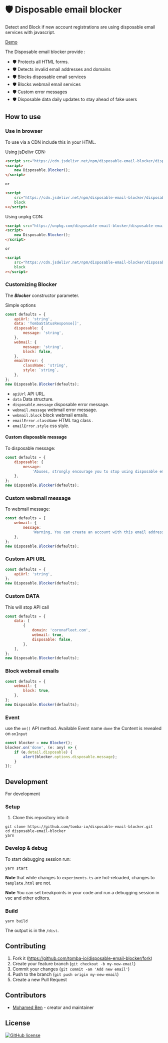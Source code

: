 # 🛡️ Disposable email blocker

Detect and Block if new account registrations are using disposable email services with javascript.

[Demo](https://tomba-io.github.io/disposable-email-blocker/)

The Disposable email blocker provide :

-   🛡️ Protects all HTML forms.
-   🛡️ Detects invalid email addresses and domains
-   🛡️ Blocks disposable email services
-   🛡️ Blocks webmail email services
-   🛡️ Custom error messages
-   🛡️ Disposable data daily updates to stay ahead of fake users

## How to use

### Use in browser

To use via a CDN include this in your HTML.

Using jsDelivr CDN:

```html
<script src="https://cdn.jsdelivr.net/npm/disposable-email-blocker/disposable-email-blocker.min.js"></script>
<script>
    new Disposable.Blocker();
</script>

or

<script
    src="https://cdn.jsdelivr.net/npm/disposable-email-blocker/disposable-email-blocker.min.js"
    block
></script>
```

Using unpkg CDN:

```html
<script src="https://unpkg.com/disposable-email-blocker/disposable-email-blocker.min.js"></script>
<script>
    new Disposable.Blocker();
</script>

or

<script
    src="https://cdn.jsdelivr.net/npm/disposable-email-blocker/disposable-email-blocker.min.js"
    block
></script>
```

### Customizing Blocker

The **_Blocker_** constructor parameter.

Simple options

```javascript
const defaults = {
    apiUrl: 'string',
    data: 'TombaStatusResponse[]',
    disposable: {
        message: 'string',
    },
    webmail: {
        message: 'string',
        block: false,
    },
    emailError: {
        className: 'string',
        style: `string`,
    },
};
new Disposable.Blocker(defaults);
```

-   `apiUrl` API URL.
-   `data` Data structure.
-   `disposable.message` disposable error message.
-   `webmail.message` webmail error message.
-   `webmail.block` block webmail emails.
-   `emailError.className` HTML tag class .
-   `emailError.style` css style.

#### Custom disposable message

To disposable message:

```javascript
const defaults = {
    disposable: {
        message:
            'Abuses, strongly encourage you to stop using disposable email',
    },
};
new Disposable.Blocker(defaults);
```

### Custom webmail message

To webmail message:

```javascript
const defaults = {
    webmail: {
        message:
            'Warning, You can create an account with this email address, but we strongly encourage you to use a professional email address',
    },
};
new Disposable.Blocker(defaults);
```

### Custom API URL

```javascript
const defaults = {
    apiUrl: 'string',
};
new Disposable.Blocker(defaults);
```

### Custom DATA

This will stop API call

```javascript
const defaults = {
    data: [
        {
            domain: 'coronafleet.com',
            webmail: true,
            disposable: false,
        },
    ],
};
new Disposable.Blocker(defaults);
```

### Block webmail emails

```javascript
const defaults = {
    webmail: {
        block: true,
    },
};
new Disposable.Blocker(defaults);
```

### Event

use the `on()` API method.
Available Event name `done` the Content is revealed on `onInput`

```javascript
const blocker = new Blocker();
blocker.on('done', (e: any) => {
    if (e.detail.disposable) {
        alert(blocker.options.disposable.message);
    }
});
```

## Development

For development

### Setup

1. Clone this repository into it:

```shell
git clone https://github.com/tomba-io/disposable-email-blocker.git
cd disposable-email-blocker
yarn
```

### Develop & debug

To start debugging session run:

```shell
yarn start
```

**Note** that while changes to `experiments.ts`
are hot-reloaded, changes to `template.html` are not.

**Note** You can set breakpoints in your code and run a debugging session in vsc and other editors.

### Build

```shell
yarn build
```

The output is in the `/dist`.

## Contributing

1. Fork it (<https://github.com/tomba-io/disposable-email-blocker/fork>)
2. Create your feature branch (`git checkout -b my-new-email`)
3. Commit your changes (`git commit -am 'Add new email'`)
4. Push to the branch (`git push origin my-new-email`)
5. Create a new Pull Request

## Contributors

-   [Mohamed Ben](https://github.com/benemohamed) - creator and maintainer

## License

[![GitHub license](https://img.shields.io/github/license/tomba-io/disposable-email-blocker.svg)](https://github.com/tomba-io/disposable-email-blocker)
